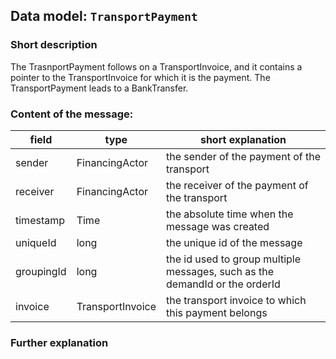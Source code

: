 ## Data model: `TransportPayment`

### Short description

The TrasnportPayment follows on a TransportInvoice, and it contains a pointer to the TransportInvoice for which it is the payment. The TransportPayment leads to a BankTransfer.


### Content of the message:


| field | type | short explanation |
| ----- | ---- | ----------------- |
| sender | FinancingActor | the sender of the payment of the transport |
| receiver | FinancingActor | the receiver of the payment of the transport |
| timestamp | Time | the absolute time when the message was created |
| uniqueId | long | the unique id of the message |
| groupingId | long | the id used to group multiple messages, such as the demandId or the orderId |
| invoice | TransportInvoice | the transport invoice to which this payment belongs |

### Further explanation

